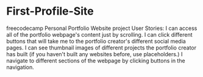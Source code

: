 # First-Profile-Site
freecodecamp Personal Portfolio Website project
User Stories:
I can access all of the portfolio webpage's content just by scrolling.
I can click different buttons that will take me to the portfolio creator's different social media pages.
I can see thumbnail images of different projects the portfolio creator has built (if you haven't built any websites before, use placeholders.)
I navigate to different sections of the webpage by clicking buttons in the navigation.
